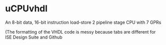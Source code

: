 # uCPUvhdl
An 8-bit data, 16-bit instruction load-store 2 pipeline stage CPU with 7 GPRs

(The formatting of the VHDL code is messy because tabs are different for ISE Design Suite and Github
